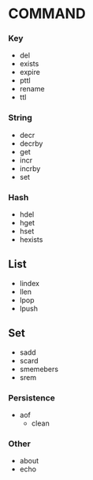 # COMMAND

### Key
- del
- exists
- expire
- pttl
- rename
- ttl

### String
- decr
- decrby
- get
- incr
- incrby
- set

### Hash
- hdel
- hget
- hset
- hexists

## List
- lindex
- llen
- lpop
- lpush

## Set
- sadd
- scard
- smemebers
- srem

### Persistence
- aof
  - clean

### Other
- about
- echo